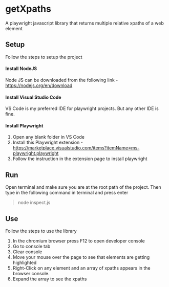 # getXpaths
A playwright javascript library that returns multiple relative xpaths of a web element

## Setup
Follow the steps to setup the project
#### Install NodeJS
Node JS can be downloaded from the following link - https://nodejs.org/en/download
#### Install Visual Studio Code
VS Code is my preferred IDE for playwright projects. But any other IDE is fine.
#### Install Playwright
1. Open any blank folder in VS Code
2. Install this Playwright extension - https://marketplace.visualstudio.com/items?itemName=ms-playwright.playwright
3. Follow the instruction in the extension page to install playwright
   
## Run
Open terminal and make sure you are at the root path of the project. Then type in the following command in terminal and press enter
>node inspect.js

## Use
Follow the steps to use the library
1. In the chromium browser press F12 to open developer console
2. Go to console tab
3. Clear console
4. Move your mouse over the page to see that elements are getting highlighted
5. Right-Click on any element and an array of xpaths appears in the browser console.
6. Expand the array to see the xpaths
